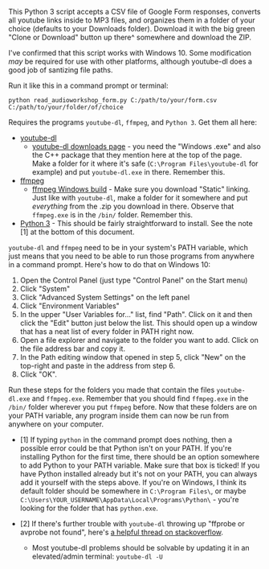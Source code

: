 This Python 3 script accepts a CSV file of Google Form responses, converts all youtube links inside to MP3 files, and organizes them in a folder of your choice (defaults to your Downloads folder). Download it with the big green "Clone or Download" button up there^ somewhere and download the ZIP.

I've confirmed that this script works with Windows 10.  Some modification *may* be required for use with other platforms, although youtube-dl does a good job of santizing file paths.

Run it like this in a command prompt or terminal:

`python read_audioworkshop_form.py C:/path/to/your/form.csv C:/path/to/your/folder/of/choice`

Requires the programs `youtube-dl`, `ffmpeg`, and `Python 3`. Get them all here:

* [youtube-dl](https://rg3.github.io/youtube-dl/)
    * [youtube-dl downloads page](https://ytdl-org.github.io/youtube-dl/download.html) - you need the "Windows .exe" and also the C++ package that they mention here at the top of the page. Make a folder for it where it's safe (`C:\Program Files\youtube-dl` for example) and put `youtube-dl.exe` in there. Remember this.
* [ffmpeg](https://www.ffmpeg.org/download.html)
    * [ffmpeg Windows build](https://ffmpeg.zeranoe.com/builds/) - Make sure you download "Static" linking. Just like with `youtube-dl`, make a folder for it somewhere and put *everything* from the .zip you download in there. Observe that `ffmpeg.exe` is in the `/bin/` folder. Remember this.
* [Python 3](https://www.python.org/downloads/) - This should be fairly straightforward to install. See the note [1] at the bottom of this document.

`youtube-dl` and `ffmpeg` need to be in your system's PATH variable, which just means that you need to be able to run those programs from anywhere in a command prompt. Here's how to do that on Windows 10:

1. Open the Control Panel (just type "Control Panel" on the Start menu)
2. Click "System"
3. Click "Advanced System Settings" on the left panel
4. Click "Environment Variables"
5. In the upper "User Variables for..." list, find "Path". Click on it and then click the "Edit" button just below the list. This should open up a window that has a neat list of every folder in PATH right now.
6. Open a file explorer and navigate to the folder you want to add. Click on the file address bar and copy it.
7. In the Path editing window that opened in step 5, click "New" on the top-right and paste in the address from step 6.
8. Click "OK".

Run these steps for the folders you made that contain the files `youtube-dl.exe` and `ffmpeg.exe`. Remember that you should find `ffmpeg.exe` in the `/bin/` folder wherever you put `ffmpeg` before. Now that these folders are on your PATH variable, any program inside them can now be run from anywhere on your computer.

* [1] If typing `python` in the command prompt does nothing, then a possible error could be that Python isn't on your PATH. If you're installing Python for the first time, there should be an option somewhere to add Python to your PATH variable. Make sure that box is ticked! If you have Python installed already but it's not on your PATH, you can always add it yourself with the steps above. If you're on Windows, I think its default folder should be somewhere in `C:\Program Files\`, or maybe `C:\Users\YOUR_USERNAME\AppData\Local\Programs\Python\` - you're looking for the folder that has `python.exe`.

* [2] If there's further trouble with `youtube-dl` throwing up "ffprobe or avprobe not found", here's [a helpful thread on stackoverflow](https://stackoverflow.com/a/38878753).
    * Most youtube-dl problems should be solvable by updating it in an elevated/admin terminal: `youtube-dl -U`
